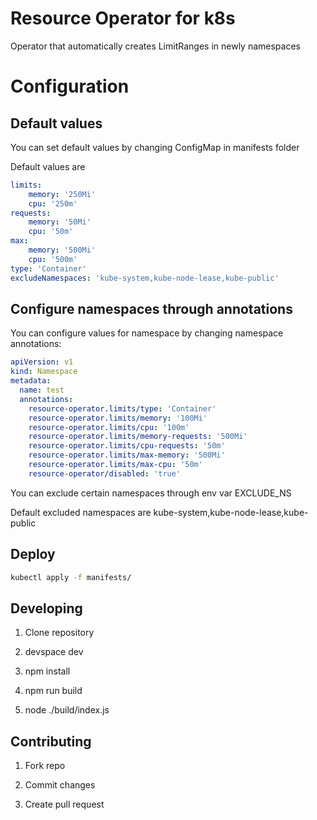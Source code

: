 # Resource Operator for k8s

Operator that automatically creates LimitRanges in newly namespaces

# Configuration

## Default values
You can set default values by changing ConfigMap in manifests folder

Default values are
```yaml
limits:
    memory: '250Mi'
    cpu: '250m'
requests:
    memory: '50Mi'
    cpu: '50m'
max:
    memory: '500Mi'
    cpu: '500m'
type: 'Container'
excludeNamespaces: 'kube-system,kube-node-lease,kube-public'
```
## Configure namespaces through annotations

You can configure values for namespace by changing namespace annotations:
```yaml
apiVersion: v1
kind: Namespace
metadata:
  name: test
  annotations:
    resource-operator.limits/type: 'Container'
    resource-operator.limits/memory: '100Mi'
    resource-operator.limits/cpu: '100m'
    resource-operator.limits/memory-requests: '500Mi' 
    resource-operator.limits/cpu-requests: '50m'
    resource-operator.limits/max-memory: '500Mi'
    resource-operator.limits/max-cpu: '50m'
    resource-operator/disabled: 'true'
```

You can exclude certain namespaces through env var EXCLUDE_NS

Default excluded namespaces are kube-system,kube-node-lease,kube-public

## Deploy

```bash
kubectl apply -f manifests/
```

## Developing

1. Clone repository

2. devspace dev

3. npm install

4. npm run build

5. node ./build/index.js

## Contributing

1. Fork repo

2. Commit changes

3. Create pull request